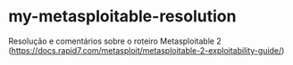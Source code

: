# my-metasploitable-resolution
Resolução e comentários sobre o roteiro Metasploitable 2 (https://docs.rapid7.com/metasploit/metasploitable-2-exploitability-guide/)
